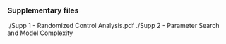 ### Supplementary files

./Supp 1 - Randomized Control Analysis.pdf
./Supp 2 - Parameter Search and Model Complexity